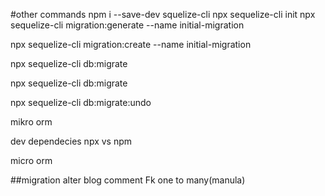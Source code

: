 #other commands
npm i --save-dev squelize-cli
npx sequelize-cli init
npx sequelize-cli migration:generate --name initial-migration

npx sequelize-cli migration:create --name initial-migration

<!-- to run up function -->

npx sequelize-cli db:migrate

npx sequelize-cli db:migrate

<!-- to run down function -->

npx sequelize-cli db:migrate:undo

<!-- Nov 16 research task -->

mikro orm

dev dependecies
npx vs npm

micro orm

##migration
alter
blog comment Fk one to many(manula)
